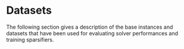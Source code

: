 # Datasets
The following section gives a description of the base instances and datasets that have been used for evaluating solver performances and training sparsifiers.
